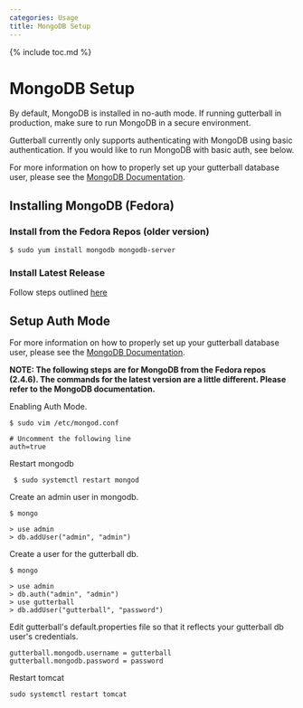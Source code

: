 ```yaml
---
categories: Usage
title: MongoDB Setup
---
```

{% include toc.md %}

# MongoDB Setup

By default, MongoDB is installed in no-auth mode. If running gutterball in production, make sure to run MongoDB in a secure environment.

Gutterball currently only supports authenticating with MongoDB using basic authentication. If you would like to run MongoDB with basic auth, see below. 

For more information on how to properly set up your gutterball database user, please see the <a href="http://docs.mongodb.org/manual/security/" target="_blank">MongoDB Documentation</a>.

## Installing MongoDB (Fedora)

### Install from the Fedora Repos (older version)

```
$ sudo yum install mongodb mongodb-server
```

### Install Latest Release
Follow steps outlined <a href="http://docs.mongodb.org/manual/tutorial/install-mongodb-on-red-hat-centos-or-fedora-linux/" target="_blank">here</a>

## Setup Auth Mode

For more information on how to properly set up your gutterball database user, please see the <a href="http://docs.mongodb.org/manual/security/" target="_blank">MongoDB Documentation</a>.

**NOTE: The following steps are for MongoDB from the Fedora repos (2.4.6). The commands for the latest version are a little different. Please refer to the MongoDB documentation.**

Enabling Auth Mode.

```
$ sudo vim /etc/mongod.conf

# Uncomment the following line
auth=true
```

Restart mongodb

```
 $ sudo systemctl restart mongod
```

Create an admin user in mongodb.

```
$ mongo

> use admin
> db.addUser("admin", "admin")
```

Create a user for the gutterball db.

```
$ mongo

> use admin
> db.auth("admin", "admin")
> use gutterball
> db.addUser("gutterball", "password")
```

Edit gutterball's default.properties file so that it reflects your gutterball db user's credentials.

```
gutterball.mongodb.username = gutterball
gutterball.mongodb.password = password
```

Restart tomcat
```
sudo systemctl restart tomcat
```
